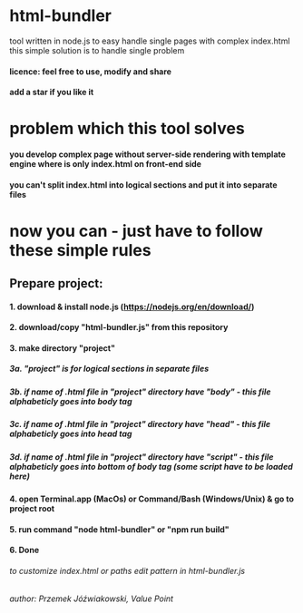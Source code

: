 # html-bundler
tool written in node.js to easy handle single pages with complex index.html
this simple solution is to handle single problem

#### licence: feel free to use, modify and share
#### add a star if you like it

# problem which this tool solves
#### you develop complex page without server-side rendering with template engine where is only index.html on front-end side
#### you can't split index.html into logical sections and put it into separate files

# now you can - just have to follow these simple rules

## Prepare project:
#### 1. download & install node.js (https://nodejs.org/en/download/)
#### 2. download/copy "html-bundler.js" from this repository
#### 3. make directory "project"
##### 3a. "project" is for logical sections in separate files
##### 3b. if name of .html file in "project" directory have "body" - this file alphabeticly goes into body tag
##### 3c. if name of .html file in "project" directory have "head" - this file alphabeticly goes into head tag
##### 3d. if name of .html file in "project" directory have "script" - this file alphabeticly goes into bottom of body tag (some script have to be loaded here)
#### 4. open Terminal.app (MacOs) or Command/Bash (Windows/Unix) & go to project root
#### 5. run command "node html-bundler" or "npm run build"
#### 6. Done

###### to customize index.html or paths edit pattern in html-bundler.js
###### author: Przemek Jóźwiakowski, Value Point

